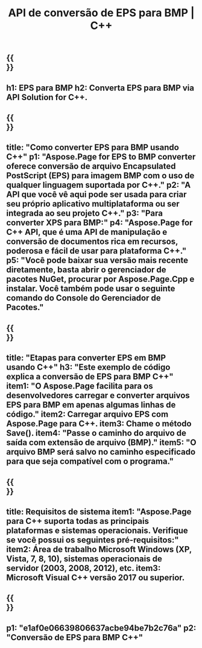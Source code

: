 ﻿---
translation: true
template: /_templates/_conversion-child-cpp.md
title: API de conversão de EPS para BMP | C++
url: /cpp/conversion/eps-to-bmp/
description: Conversão de EPS para BMP fornecida pelo Aspose.Page para solução de API C++. Funciona em C++ Runtime Environment para Windows de 32 bits, Windows de 64 bits e Linux de 64 bits.
informat: EPS
outformat: BMP
otherformats: XPS PS
---

{{<section banner>}}
---
h1: EPS para BMP
h2: Converta EPS para BMP via API Solution for C++.
---

{{<section overview>}}
---
title: "Como converter EPS para BMP usando C++"
p1: "Aspose.Page for EPS to BMP converter oferece conversão de arquivo Encapsulated PostScript (EPS) para imagem BMP com o uso de qualquer linguagem suportada por C++."
p2: "A API que você vê aqui pode ser usada para criar seu próprio aplicativo multiplataforma ou ser integrada ao seu projeto C++."
p3: "Para converter XPS para BMP:"
p4: "Aspose.Page for C++ API, que é uma API de manipulação e conversão de documentos rica em recursos, poderosa e fácil de usar para plataforma C++."
p5: "Você pode baixar sua versão mais recente diretamente, basta abrir o gerenciador de pacotes NuGet, procurar por Aspose.Page.Cpp e instalar. Você também pode usar o seguinte comando do Console do Gerenciador de Pacotes."
---

{{<section feature1>}}
---
title: "Etapas para converter EPS em BMP usando C++"
h3: "Este exemplo de código explica a conversão de EPS para BMP C++"
item1: "O Aspose.Page facilita para os desenvolvedores carregar e converter arquivos EPS para BMP em apenas algumas linhas de código."
item2: Carregar arquivo EPS com Aspose.Page para C++.
item3: Chame o método Save().
item4: "Passe o caminho do arquivo de saída com extensão de arquivo (BMP)."
item5: "O arquivo BMP será salvo no caminho especificado para que seja compatível com o programa."
---

{{<section feature2>}}
---
title: Requisitos de sistema
item1: "Aspose.Page para C++ suporta todas as principais plataformas e sistemas operacionais. Verifique se você possui os seguintes pré-requisitos:"
item2: Área de trabalho Microsoft Windows (XP, Vista, 7, 8, 10), sistemas operacionais de servidor (2003, 2008, 2012), etc.
item3: Microsoft Visual C++ versão 2017 ou superior.
---

{{<section gist>}}
---
p1: "e1af0e06639806637acbe94be7b2c76a"
p2: "Conversão de EPS para BMP C++"
---
